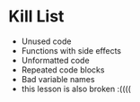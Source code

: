 Kill List
=========
* Unused code
* Functions with side effects
* Unformatted code
* Repeated code blocks
* Bad variable names
* this lesson is also broken :(((( 